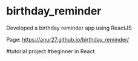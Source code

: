 # birthday_reminder
Developed a birthday reminder app using ReactJS

Page:
https://anur27.github.io/birthday_reminder/

#tutorial project
#beginner in React
